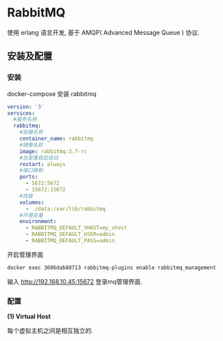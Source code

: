 # RabbitMQ

使用 erlang 语言开发, 基于 AMQP( Advanced Message Queue ) 协议.

## 安装及配置

### 安装

docker-compose 安装 rabbitmq

```yml
version: '3'
services:
  #服务名称
  rabbitmq:
    #容器名称
    container_name: rabbitmq
    #镜像名称
    image: rabbitmq:3.7-rc
    #总是重启后启动
    restart: always
    #端口映射
    ports:
      - 5672:5672
      - 15672:15672
    #挂载
    volumes:
      - ./data:/var/lib/rabbitmq
    #环境变量
    environment:
      - RABBITMQ_DEFAULT_VHOST=my_vhost
      - RABBITMQ_DEFAULT_USER=admin
      - RABBITMQ_DEFAULT_PASS=admin
```

开启管理界面

```sh
docker exec 3606dab88713 rabbitmq-plugins enable rabbitmq_management
```

输入 http://192.168.10.45:15672 登录mq管理界面.

### 配置

**(1) Virtual Host**

每个虚拟主机之间是相互独立的.


